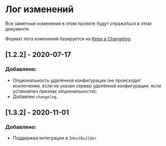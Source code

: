 # Лог изменений

Все заметные изменения в этом проекте будут отражаться в этом документе.

Формат лога изменений базируется на [Keep a Changelog](https://keepachangelog.com/en/1.0.0/).

## [1.2.2] - 2020-07-17

### Добавлено:

* Опциональность удалённой конфигурации (не происходит исключения, если не указан сервер удалённой конфигурации, если установлен признак опциональности);
* Добавлен `changelog`.

## [1.3.2] - 2020-11-01

### Добавлено:

* Поддержка интеграции в `IHostBuilder`